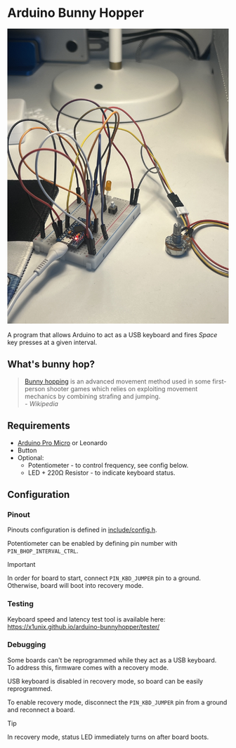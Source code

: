 # Arduino Bunny Hopper

![pic](docs/pic.jpg)

A program that allows Arduino to act as a USB keyboard and fires *Space* key presses at a given interval.

## What's bunny hop?

> [Bunny hopping](https://en.wikipedia.org/wiki/Strafing_(video_games)#Bunny_hopping) is an advanced movement method used in some first-person shooter games which relies on exploiting movement mechanics by combining strafing and jumping. \
> *- Wikipedia*

## Requirements

- [Arduino Pro Micro](https://www.sparkfun.com/products/12640) or Leonardo
- Button
- Optional:
  - Potentiometer - to control frequency, see config below.
  - LED + 220Ω Resistor - to indicate keyboard status.

## Configuration

### Pinout

Pinouts configuration is defined in [include/config.h](include/config.h).

Potentiometer can be enabled by defining pin number with `PIN_BHOP_INTERVAL_CTRL`.

> [!IMPORTANT]
> In order for board to start, connect `PIN_KBD_JUMPER` pin to a ground.
> Otherwise, board will boot into recovery mode.

### Testing

Keyboard speed and latency test tool is available here: https://x1unix.github.io/arduino-bunnyhopper/tester/

### Debugging

Some boards can't be reprogrammed while they act as a USB keyboard.\
To address this, firmware comes with a recovery mode.

USB keyboard is disabled in recovery mode, so board can be easily reprogrammed.

To enable recovery mode, disconnect the `PIN_KBD_JUMPER` pin from a ground and reconnect a board.

> [!TIP]
> In recovery mode, status LED immediately turns on after board boots.
